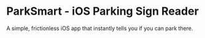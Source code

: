 # ParkSmart - iOS Parking Sign Reader

A simple, frictionless iOS app that instantly tells you if you can park there.

